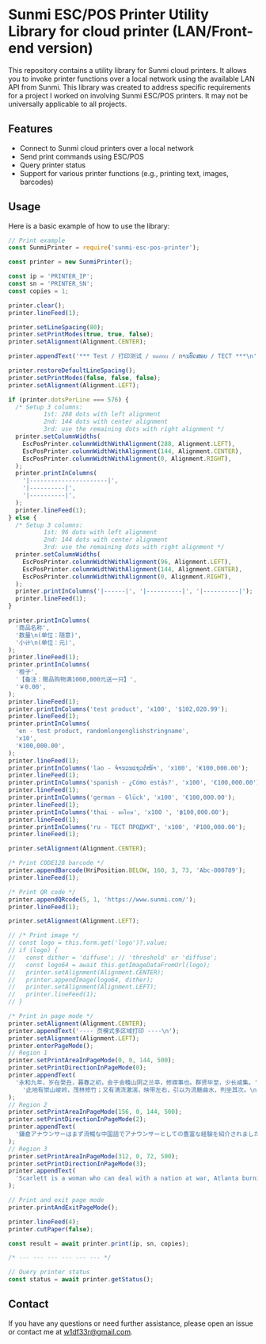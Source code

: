# Sunmi ESC/POS Printer Utility Library for cloud printer (LAN/Front-end version)

This repository contains a utility library for Sunmi cloud printers. It allows you to invoke printer functions over a local network using the available LAN API from Sunmi.
This library was created to address specific requirements for a project I worked on involving Sunmi ESC/POS printers. It may not be universally applicable to all projects.

## Features

- Connect to Sunmi cloud printers over a local network
- Send print commands using ESC/POS
- Query printer status
- Support for various printer functions (e.g., printing text, images, barcodes)

## Usage

Here is a basic example of how to use the library:

```javascript
// Print example
const SunmiPrinter = require('sunmi-esc-pos-printer');

const printer = new SunmiPrinter();

const ip = 'PRINTER_IP';
const sn = 'PRINTER_SN';
const copies = 1;

printer.clear();
printer.lineFeed(1);

printer.setLineSpacing(80);
printer.setPrintModes(true, true, false);
printer.setAlignment(Alignment.CENTER);

printer.appendText('*** Test / 打印测试 / ทดสอบ / ການທົດສອບ / ТЕСТ ***\n');

printer.restoreDefaultLineSpacing();
printer.setPrintModes(false, false, false);
printer.setAlignment(Alignment.LEFT);

if (printer.dotsPerLine === 576) {
  /* Setup 3 columns:
          1st: 288 dots with left alignment
          2nd: 144 dots with center alignment
          3rd: use the remaining dots with right alignment */
  printer.setColumnWidths(
    EscPosPrinter.columnWidthWithAlignment(288, Alignment.LEFT),
    EscPosPrinter.columnWidthWithAlignment(144, Alignment.CENTER),
    EscPosPrinter.columnWidthWithAlignment(0, Alignment.RIGHT),
  );
  printer.printInColumns(
    '|----------------------|',
    '|----------|',
    '|----------|',
  );
  printer.lineFeed(1);
} else {
  /* Setup 3 columns:
          1st: 96 dots with left alignment
          2nd: 144 dots with center alignment
          3rd: use the remaining dots with right alignment */
  printer.setColumnWidths(
    EscPosPrinter.columnWidthWithAlignment(96, Alignment.LEFT),
    EscPosPrinter.columnWidthWithAlignment(144, Alignment.CENTER),
    EscPosPrinter.columnWidthWithAlignment(0, Alignment.RIGHT),
  );
  printer.printInColumns('|------|', '|----------|', '|----------|');
  printer.lineFeed(1);
}

printer.printInColumns(
  '商品名称',
  '数量\n(单位：随意)',
  '小计\n(单位：元)',
);
printer.lineFeed(1);
printer.printInColumns(
  '橙子',
  '【备注：赠品购物满1000,000元送一只】',
  '￥0.00',
);
printer.lineFeed(1);
printer.printInColumns('test product', 'x100', '$102,020.99');
printer.lineFeed(1);
printer.printInColumns(
  'en - test product, randomlongenglishstringname',
  'x10',
  '₭100,000.00',
);
printer.lineFeed(1);
printer.printInColumns('lao - ຈຳນວນແຖວຕໍ່ໜ້າ', 'x100', '₭100,000.00');
printer.lineFeed(1);
printer.printInColumns('spanish - ¿Cómo estás?', 'x100', '€100,000.00');
printer.lineFeed(1);
printer.printInColumns('german - Glück', 'x100', '€100,000.00');
printer.lineFeed(1);
printer.printInColumns('thai - ขอโทษ', 'x100 ', '฿100,000.00');
printer.lineFeed(1);
printer.printInColumns('ru - ТЕСТ ПРОДУКТ', 'x100', '₽100,000.00');
printer.lineFeed(1);

printer.setAlignment(Alignment.CENTER);

/* Print CODE128 barcode */
printer.appendBarcode(HriPosition.BELOW, 160, 3, 73, 'Abc-000789');
printer.lineFeed(1);

/* Print QR code */
printer.appendQRcode(5, 1, 'https://www.sunmi.com/');
printer.lineFeed(1);

printer.setAlignment(Alignment.LEFT);

// /* Print image */
// const logo = this.form.get('logo')?.value;
// if (logo) {
//   const dither = 'diffuse'; // 'threshold' or 'diffuse';
//   const logo64 = await this.getImageDataFromUrl(logo);
//   printer.setAlignment(Alignment.CENTER);
//   printer.appendImage(logo64, dither);
//   printer.setAlignment(Alignment.LEFT);
//   printer.lineFeed(1);
// }

/* Print in page mode */
printer.setAlignment(Alignment.CENTER);
printer.appendText('---- 页模式多区域打印 ----\n');
printer.setAlignment(Alignment.LEFT);
printer.enterPageMode();
// Region 1
printer.setPrintAreaInPageMode(0, 0, 144, 500);
printer.setPrintDirectionInPageMode(0);
printer.appendText(
  '永和九年，岁在癸丑，暮春之初，会于会稽山阴之兰亭，修禊事也。群贤毕至，少长咸集。' +
    '此地有崇山峻岭，茂林修竹；又有清流激湍，映带左右，引以为流觞曲水，列坐其次。\n',
);
// Region 2
printer.setPrintAreaInPageMode(156, 0, 144, 500);
printer.setPrintDirectionInPageMode(2);
printer.appendText(
  '鎌倉アナウンサーはまず流暢な中国語でアナウンサーとしての豊富な経験を紹介されました。\n',
);
// Region 3
printer.setPrintAreaInPageMode(312, 0, 72, 500);
printer.setPrintDirectionInPageMode(3);
printer.appendText(
  'Scarlett is a woman who can deal with a nation at war, Atlanta burning.\n',
);

// Print and exit page mode
printer.printAndExitPageMode();

printer.lineFeed(4);
printer.cutPaper(false);

const result = await printer.print(ip, sn, copies);

/* --- --- --- --- --- --- */

// Query printer status
const status = await printer.getStatus();
```

## Contact

If you have any questions or need further assistance, please open an issue or contact me at w1df33r@gmail.com.
